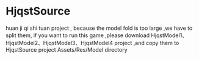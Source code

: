 # HjqstSource
huan ji qi shi tuan project , because the model fold is too large ,we have to split them, if you want to run this game ,please download HjqstModel1、HjqstModel2、HjqstModel3、HjqstModel4  project ,and copy them to HjqstSource project Assets/Res/Model directory
